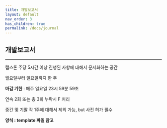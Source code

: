 ```yaml
---
title: 개발보고서
layout: default
nav_order: 3
has_children: true
permalink: /docs/journal
---
```


## 개발보고서

---

캡스톤 주당 5시간 이상 진행된 사항에 대해서 문서화하는 공간

월요일부터 일요일까지 한 주

**마감 기한** : 매주 일요일 23시 59분 59초

연속 2회 또는 총 3회 누락시 F 처리

중간 및 기말 각 1주에 대해서 제외 가능, but 사전 허가 필수

**양식 : template 파일 참고**

